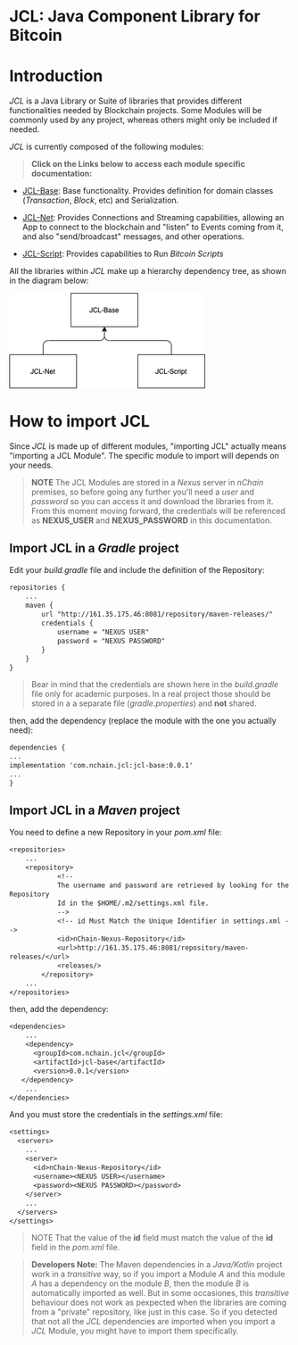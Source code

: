 
# JCL: Java Component Library for Bitcoin


# Introduction

*JCL* is a Java Library or Suite of libraries that provides different functionalities needed by Blockchain projects. Some Modules will be commonly used by any project, whereas others might only be included if needed.

*JCL* is currently composed of the following modules:

> **Click on the Links below to access each module specific documentation:**

 * [JCL-Base](../base/doc/README.md): Base functionality. Provides definition for domain classes (*Transaction*, *Block*, etc) and Serialization.
 
 * [JCL-Net](../net/doc/README.md): Provides Connections and Streaming capabilities, allowing an App to connect to the blockchain and "listen" to Events coming from it, and also "send/broadcast" messages, and other operations.

 * [JCL-Script](../script/doc/README.md): Provides capabilities to Run *Bitcoin Scripts*

All the libraries within *JCL* make up a hierarchy dependency tree, as shown in the diagram below:

![high level architecture](jcl-highLevel.png) 


# How to import JCL

Since *JCL* is made up of different modules, "importing JCL" actually means "importing a JCL Module". The specific module to import will depends on your needs.

> **NOTE**
> The JCL Modules are stored in a *Nexus* server in *nChain* premises, so before going any further you'll need a *user* and *password* so you can access it and download the libraries from it. From this moment moving forward, the credentials will be referenced as **NEXUS_USER** and **NEXUS_PASSWORD** in this documentation.


## Import JCL in a *Gradle* project

Edit your *build.gradle* file and include the definition of the Repository:

```
repositories {
    ...
    maven {
        url "http://161.35.175.46:8081/repository/maven-releases/"
        credentials {
            username = "NEXUS USER"
            password = "NEXUS PASSWORD"
        }
    }
}
```
> Bear in mind that the credentials are shown here in the *build.gradle* file only for academic purposes. In a real project those should be stored in a a separate file (*gradle.properties*) and **not** shared.

then, add the dependency (replace the module with the one you actually need):

```
dependencies {
...
implementation 'com.nchain.jcl:jcl-base:0.0.1'
...
}

```

## Import JCL in a *Maven* project

You need to define a new Repository in your *pom.xml* file:

```
<repositories>
	...
	<repository>
            <!--
            The username and password are retrieved by looking for the Repository
            Id in the $HOME/.m2/settings.xml file.
            -->
            <!-- id Must Match the Unique Identifier in settings.xml -->
            <id>nChain-Nexus-Repository</id>
            <url>http://161.35.175.46:8081/repository/maven-releases/</url>
            <releases/>
        </repository>
	...
</repositories>
```

then, add the dependency:

```
<dependencies>
	...
	<dependency>
      <groupId>com.nchain.jcl</groupId>
      <artifactId>jcl-base</artifactId>
      <version>0.0.1</version>
   </dependency>
	...
</dependencies>

```

And you must store the credentials in the *settings.xml* file:

```
<settings>
  <servers>
    ...
    <server>
      <id>nChain-Nexus-Repository</id>
      <username><NEXUS USER></username>
      <password><NEXUS PASSWORD></password>
    </server>
    ...
  </servers>
</settings>
```

> NOTE That the value of the **id** field must match the value of the **id** field in the *pom.xml* file.

> **Developers Note:** The Maven dependencies in a *Java/Kotlin* project work in a *transitive* way, so if you import a Module *A* and this module *A* has a dependency on the module *B*, then the module *B* is automatically imported as well. But in some occasiones, this *transitive* behaviour does not work as pexpected when the libraries are coming from a "private" repository, like just in this case. So if you detected that not all the *JCL* dependencies are imported when you import a *JCL* Module, you might have to import them specifically.
 
